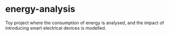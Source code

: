 # energy-analysis
Toy project where the consumption of energy is analysed, and the impact of introducing smart electrical devices is modelled.
